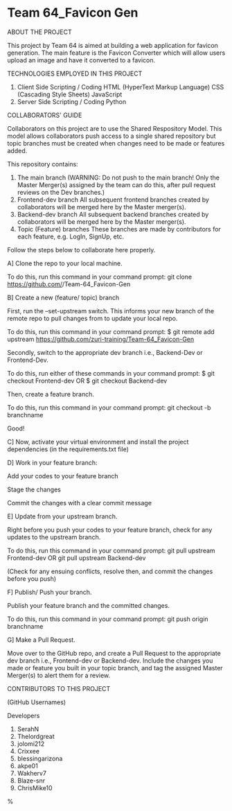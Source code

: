 # Team 64_Favicon Gen
ABOUT THE PROJECT

This project by Team 64 is aimed at building a web application for favicon generation.
The main feature is the Favicon Converter which will allow users upload an image and have it converted to a favicon. 

TECHNOLOGIES EMPLOYED IN THIS PROJECT
1) Client Side Scripting / Coding
      HTML (HyperText Markup Language)
      CSS (Cascading Style Sheets)
      JavaScript
2) Server Side Scripting / Coding
      Python

COLLABORATORS' GUIDE

Collaborators on this project are to use the Shared Respository Model. This model allows collaborators push access to a single shared repository but topic branches must be created when changes need to be made or features added.

This repository contains:
1) The main branch
(WARNING: Do not push to the main branch! Only the Master Merger(s) assigned by the team can do this, after pull request reviews on the Dev branches.)
2) Frontend-dev branch
All subsequent frontend branches created by collaborators will be merged here by the Master merger(s).
3) Backend-dev branch
All subsequent backend branches created by collaborators will be merged here by the Master merger(s).
4) Topic (Feature) branches
These branches are made by contributors for each feature, e.g. LogIn, SignUp, etc. 

Follow the steps below to collaborate here properly.

A] Clone the repo to your local machine.

To do this, run this command in your command prompt:
git clone https://github.com/<your-github-username>/Team-64_Favicon-Gen

B] Create a new (feature/ topic) branch

First, run the –set-upstream switch. This informs your new branch of the remote repo to pull changes from to update your local repo.

To do this, run this command in your command prompt:
$ git remote add upstream https://github.com/zuri-training/Team-64_Favicon-Gen

Secondly, switch to the appropriate dev branch i.e., Backend-Dev or Frontend-Dev.

To do this, run either of these commands in your command prompt:
$ git checkout Frontend-dev
OR
$ git checkout Backend-dev

Then, create a feature branch.

To do this, run this command in your command prompt:
git checkout -b branchname

Good!

C] Now, activate your virtual environment and install the project dependencies (in the requirements.txt file)

D] Work in your feature branch:

Add your codes to your feature branch

Stage the changes

Commit the changes with a clear commit message

E] Update from your upstream branch.

Right before you push your codes to your feature branch, check for any updates to the upstream branch. 

To do this, run this command in your command prompt:
git pull upstream Frontend-dev
OR
git pull upstream Backend-dev

(Check for any ensuing conflicts, resolve then, and commit the changes before you push)

F] Publish/ Push your branch.

Publish your feature branch and the committed changes.

To do this, run this command in your command prompt:
git push origin branchname

G] Make a Pull Request.

Move over to the GitHub repo, and create a Pull Request to the appropriate dev branch i.e., Frontend-dev or Backend-dev. Include the changes you made or feature you built in your topic branch, and tag the assigned Master Merger(s) to alert them for a review.

CONTRIBUTORS TO THIS PROJECT

(GitHub Usernames)

 Developers
1) SerahN 
2) Thelordgreat
3) jolomi212
4) Crixxee
5) blessingarizona
6) akpe01
7) Wakherv7
8) Blaze-snr
9) ChrisMike10

% <!-- Product Designers (These collaborators can not push codes to the repo)
% Bola001
% Trippyog44
% midealamutu
% mamoblack
% softlife12
% AmakaSilas
% vanessa27-tech
% Prospernias
% Bamidele-Aminat
% Designbybecca
% Rerealonge
% Kobimdi
% Guzi-goz
% Udokaineh -->